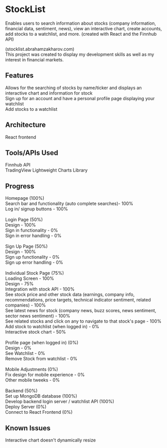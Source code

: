 # StockList
Enables users to search information about stocks (company information, financial data, sentiment, news), view an interactive chart, create accounts, add stocks to a watchlist, and more. (created with React and the Finnhub API)

(stocklist.abrahamzakharov.com)\
This project was created to display my development skills as well as my interest in financial markets.

## Features

Allows for the searching of stocks by name/ticker and displays an interactive chart and information for stock \
Sign up for an account and have a personal profile page displaying your watchlist \
Add stocks to a watchlist

## Architecture

React frontend

## Tools/APIs Used

Finnhub API \
TradingView Lightweight Charts Library

## Progress
Homepage (100%)\
Search bar  and functionality (auto complete searches)- 100%\
Log in/ signup buttons - 100%\
\
Login Page (50%)\
Design - 100%\
Sign in functionality - 0%\
Sign in error handling - 0%\
\
Sign Up Page (50%)\
Design - 100%\
Sign up functionality - 0%\
Sign up error handling - 0%\
\
Individual Stock Page (75%)\
Loading Screen - 100%\
Design - 75%\
Integration with stock API - 100%\
See stock price and other stock data (earnings, company info, recommendations, price targets, technical indicator sentiment, related companies) - 100%\
See latest news for stock (company news, buzz scores, news sentiment, sector news sentiment) - 100%\
See related stocks and click on any to navigate to that stock's page - 100%\
Add stock to watchlist (when logged in) - 0%\
Interactive stock chart - 50%\
\
Profile page (when logged in) (0%)\
Design - 0%\
See Watchlist - 0%\
Remove Stock from watchlist - 0%\
\
Mobile Adjustments (0%)\
Fix design for mobile experience - 0%\
Other mobile tweeks - 0%\
\
Backend (50%)\
Set up MongoDB database (100%)\
Develop backend login server / watchlist API (100%)\
Deploy Server (0%)\
Connect to React Frontend (0%)

## Known Issues
Interactive chart doesn't dynamically resize
